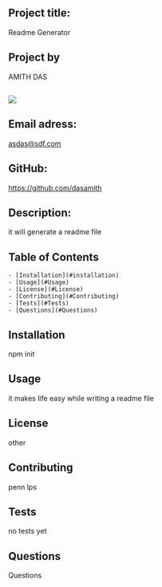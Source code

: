 
## Project title: 
  Readme Generator

## Project by 
  AMITH DAS
##
  ![](https://avatars3.githubusercontent.com/u/60905198?v=4)
## Email adress: 
  asdas@sdf.com
## GitHub: 
  https://github.com/dasamith

## Description: 
  it will generate a readme file
## Table of Contents

    - [Installation](#installation)
    - [Usage](#Usage)
    - [License](#License)
    - [Contributing](#Contributing)
    - [Tests](#Tests)
    - [Questions](#Questions)
  
## Installation 
  npm init
  
## Usage
  it makes life easy while writing a readme file
  
## License
  other
  
## Contributing
  penn lps
  
## Tests
  no tests yet
  
## Questions
  Questions
